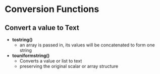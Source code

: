 # Conversion Functions


## Convert a value to Text
- **tostring()**
    - an array is passed in, its values will be concatenated to form one string
- **touniformstring()**
    - Converts a value or list to text
    - preserving the original scalar or array structure